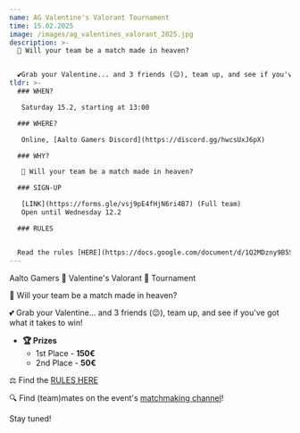 ```yaml
---
name: AG Valentine's Valorant Tournament
time: 15.02.2025
image: /images/ag_valentines_valorant_2025.jpg
description: >-
  👼 Will your team be a match made in heaven? 


  💕Grab your Valentine... and 3 friends (😉), team up, and see if you've got what it takes to win!
tldr: >-
  ### WHEN?

   Saturday 15.2, starting at 13:00

  ### WHERE?

   Online, [Aalto Gamers Discord](https://discord.gg/hwcsUxJ6pX)

  ### WHY?

   👼 Will your team be a match made in heaven?

  ### SIGN-UP

   [LINK](https://forms.gle/vsj9pE4fHjN6ri4B7) (Full team)
   Open until Wednesday 12.2  

  ### RULES


  Read the rules [HERE](https://docs.google.com/document/d/1Q2MDzny9B5SuxQd4m78XdV8Fi69tRhspbd1_pf_THPs/edit?usp=sharing)
---
```

Aalto Gamers
💝 Valentine's Valorant 💝
Tournament

👼 Will your team be a match made in heaven?

💕 Grab your Valentine... and 3 friends (😉), team up, and see if you've got what it takes to win!

* **🏆 Prizes**
  - 1st Place - **150€**
  - 2nd Place - **50€**


⚖️ Find the [RULES HERE](https://docs.google.com/document/d/1Q2MDzny9B5SuxQd4m78XdV8Fi69tRhspbd1_pf_THPs/edit?usp=sharing)

🔍 Find (team)mates on the event's [matchmaking channel](https://discord.com/channels/273889488520871946/1334210362836258867)!

Stay tuned!